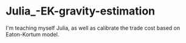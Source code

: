 # Julia_-EK-gravity-estimation

I'm teaching myself Julia, as well as calibrate the trade cost based on Eaton-Kortum model.
